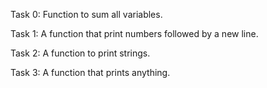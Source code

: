 Task 0: Function to sum all variables.

Task 1: A function that print numbers followed by a new line.

Task 2: A function to print strings.

Task 3: A function that prints anything.
